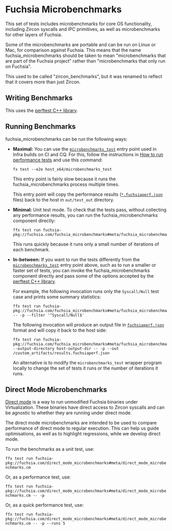 # Fuchsia Microbenchmarks

This set of tests includes microbenchmarks for core OS functionality,
including Zircon syscalls and IPC primitives, as well as microbenchmarks for
other layers of Fuchsia.

Some of the microbenchmarks are portable and can be run on Linux or Mac, for
comparison against Fuchsia.  This means that the name fuchsia_microbenchmarks
should be taken to mean "microbenchmarks that are part of the Fuchsia project"
rather than "microbenchmarks that only run on Fuchsia".

This used to be called "zircon_benchmarks", but it was renamed to reflect
that it covers more than just Zircon.

## Writing Benchmarks

This uses the [perftest C++ library][perftest].

## Running Benchmarks

fuchsia_microbenchmarks can be run the following ways:

*   **Maximal:** You can use the
    [`microbenchmarks_test`][microbenchmarks_test] entry point used in
    Infra builds on CI and CQ.  For this, follow the instructions in
    [How to run performance tests][running-perf-tests] and use this
    command:

    ```
    fx test --e2e host_x64/microbenchmarks_test
    ```

    This entry point is fairly slow because it runs the
    fuchsia_microbenchmarks process multiple times.

    This entry point will copy the performance results
    ([`*.fuchsiaperf.json`][fuchsiaperf] files) back to the host in
    `out/test_out` directory.

*   **Minimal:** Unit test mode.  To check that the tests pass,
    without collecting any performance results, you can run the
    fuchsia_microbenchmarks component directly:

    ```
    ffx test run fuchsia-pkg://fuchsia.com/fuchsia_microbenchmarks#meta/fuchsia_microbenchmarks.cm
    ```

    This runs quickly because it runs only a small number of
    iterations of each benchmark.

*   **In-between:** If you want to run the tests differently from the
    [`microbenchmarks_test`][microbenchmarks_test] entry point above,
    such as to run a smaller or faster set of tests, you can invoke
    the fuchsia_microbenchmarks component directly and pass some of
    the options accepted by the [perftest C++ library][perftest].

    For example, the following invocation runs only the `Syscall/Null`
    test case and prints some summary statistics:

    ```
    ffx test run fuchsia-pkg://fuchsia.com/fuchsia_microbenchmarks#meta/fuchsia_microbenchmarks.cm -- -p --filter '^Syscall/Null$'
    ```

    The following invocation will produce an output file in
    [`fuchsiaperf.json`][fuchsiaperf] format and will copy it back to
    the host side:

    ```
    ffx test run fuchsia-pkg://fuchsia.com/fuchsia_microbenchmarks#meta/fuchsia_microbenchmarks.cm --output-directory host-output-dir -- -p --out /custom_artifacts/results.fuchsiaperf.json
    ```

    An alternative is to modify the `microbenchmarks_test` wrapper
    program locally to change the set of tests it runs or the number
    of iterations it runs.

## Direct Mode Microbenchmarks

<!-- TODO(fxbug.dev/95763): Update the link below once the RFC lands. -->
[Direct mode][direct-mode] is a way to run unmodified Fuchsia binaries under
Virtualization. These binaries have direct access to Zircon syscalls and can be
agnostic to whether they are running under direct mode.

The direct mode microbenchmarks are intended to be used to compare performance
of direct mode to regular execution. This can help us guide optimisations, as
well as to highlight regressions, while we develop direct mode.

To run the benchmarks as a unit test, use:

`ffx test run fuchsia-pkg://fuchsia.com/direct_mode_microbenchmarks#meta/direct_mode_microbenchmarks.cm`

Or, as a performance test, use:

`ffx test run fuchsia-pkg://fuchsia.com/direct_mode_microbenchmarks#meta/direct_mode_microbenchmarks.cm -- -p`

Or, as a quick performance test, use:

`ffx test run fuchsia-pkg://fuchsia.com/direct_mode_microbenchmarks#meta/direct_mode_microbenchmarks.cm -- -p --runs 5`

<!-- Links -->

[perftest]: /zircon/system/ulib/perftest/README.md
[microbenchmarks_test]: /src/tests/end_to_end/perf/test/microbenchmarks_test.dart
[running-perf-tests]: /docs/development/performance/running_performance_tests.md
[fuchsiaperf]: /docs/development/performance/fuchsiaperf_format.md
[direct-mode]: https://fuchsia-review.googlesource.com/c/fuchsia/+/684845
